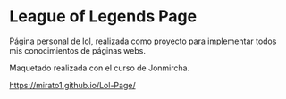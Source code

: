 # League of Legends Page

Página personal de lol, realizada como proyecto para implementar todos mis conocimientos de páginas webs.

Maquetado realizada con el curso de Jonmircha.

https://mirato1.github.io/Lol-Page/
